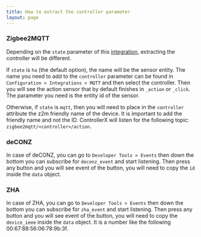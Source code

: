 ```yaml
---
title: How to extract the controller parameter
layout: page
---
```


### Zigbee2MQTT

Depending on the `state` parameter of this [integration](/controllerx/others/integrations), extracting the controller will be different.

If `state` is `ha` (the default option), the name will be the sensor entity. The name you need to add to the `controller` parameter can be found in `Configuration > Integrations > MQTT` and then select the controller. Then you will see the action sensor that by default finishes in `_action` or `_click`. The parameter you need is the entity id of the sensor.

Otherwise, if `state` is `mqtt`, then you will need to place in the `controller` attribute the z2m friendly name of the device. It is important to add the friendly name and not the ID. ControllerX will listen for the following topic: `zigbee2mqtt/<controller>/action`.

### deCONZ

In case of deCONZ, you can go to `Developer Tools > Events` then down the bottom you can subscribe for `deconz_event` and start listening. Then press any button and you will see event of the button, you will need to copy the `id` inside the `data` object.

### ZHA

In case of ZHA, you can go to `Developer Tools > Events` then down the bottom you can subscribe for `zha_event` and start listening. Then press any button and you will see event of the button, you will need to copy the `device_ieee` inside the `data` object. It is a number like the following 00:67:88:56:06:78:9b:3f.
